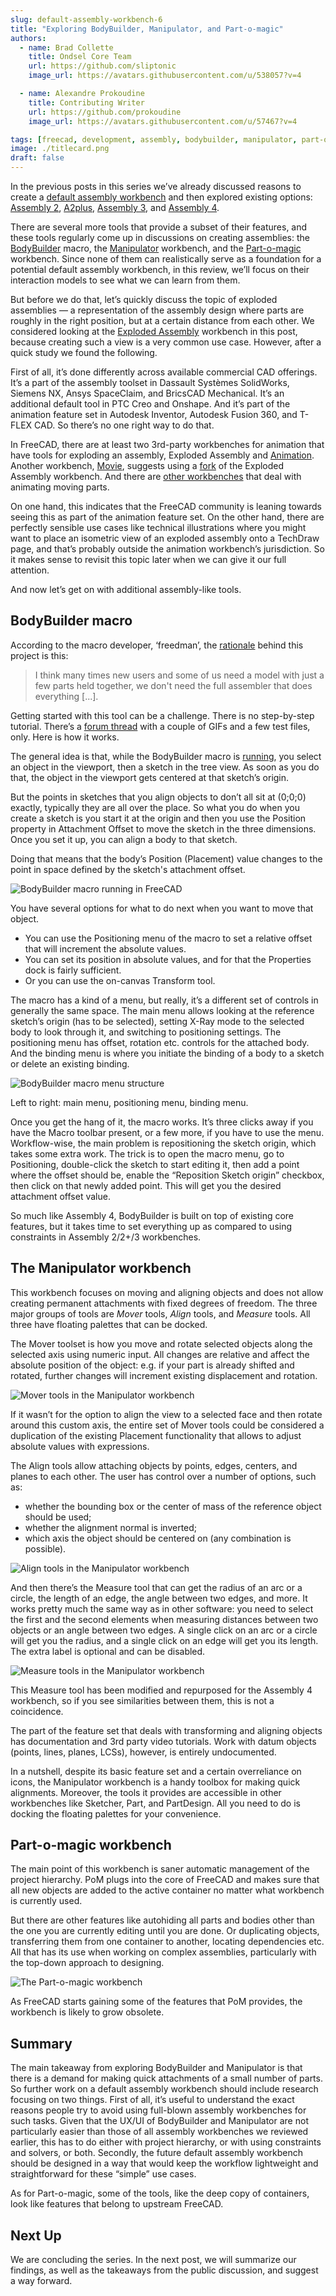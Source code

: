 ```yaml
---
slug: default-assembly-workbench-6
title: "Exploring BodyBuilder, Manipulator, and Part-o-magic"
authors:
  - name: Brad Collette
    title: Ondsel Core Team
    url: https://github.com/sliptonic
    image_url: https://avatars.githubusercontent.com/u/538057?v=4

  - name: Alexandre Prokoudine
    title: Contributing Writer
    url: https://github.com/prokoudine
    image_url: https://avatars.githubusercontent.com/u/57467?v=4

tags: [freecad, development, assembly, bodybuilder, manipulator, part-o-magic]
image: ./titlecard.png
draft: false
---
```



In the previous posts in this series we’ve already discussed reasons to create a [default assembly workbench](https://ondsel.com/blog/default-assembly-workbench-1) and then explored existing options: [Assembly 2](https://ondsel.com/blog/default-assembly-workbench-2), [A2plus](https://ondsel.com/blog/default-assembly-workbench-3), [Assembly 3](https://ondsel.com/blog/default-assembly-workbench-4), and [Assembly 4](https://ondsel.com/blog/default-assembly-workbench-5).

There are several more tools that provide a subset of their features, and these tools regularly come up in discussions on creating assemblies: the [BodyBuilder](https://github.com/Freedman-CB1/BodyBuilder) macro, the [Manipulator](https://github.com/easyw/Manipulator) workbench, and the [Part-o-magic](https://github.com/DeepSOIC/Part-o-magic) workbench. Since none of them can realistically serve as a foundation for a potential default assembly workbench, in this review, we’ll focus on their interaction models to see what we can learn from them.

But before we do that, let’s quickly discuss the topic of exploded assemblies — a representation of the assembly design where parts are roughly in the right position, but at a certain distance from each other. We considered looking at the [Exploded Assembly](https://github.com/JMG1/ExplodedAssembly) workbench in this post, because creating such a view is a very common use case. However, after a quick study we found the following.

First of all, it’s done differently across available commercial CAD offerings. It’s a part of the assembly toolset in Dassault Systèmes SolidWorks, Siemens NX, Ansys SpaceClaim, and BricsCAD Mechanical. It’s an additional default tool in PTC Creo and Onshape. And it’s part of the animation feature set in Autodesk Inventor, Autodesk Fusion 360, and T-FLEX CAD. So there’s no one right way to do that.

In FreeCAD, there are at least two 3rd-party workbenches for animation that have tools for exploding an assembly, Exploded Assembly and [Animation](https://github.com/microelly2/Animation). Another workbench, [Movie](https://github.com/Francisco-Rosa/FreeCAD-Movie), suggests using a [fork](https://github.com/Francisco-Rosa/ExplodedAssembly) of the Exploded Assembly workbench. And there are [other workbenches](https://jirivalasek.github.io/Animate/) that deal with animating moving parts.

On one hand, this indicates that the FreeCAD community is leaning towards seeing this as part of the animation feature set. On the other hand, there are perfectly sensible use cases like technical illustrations where you might want to place an isometric view of an exploded assembly onto a TechDraw page, and that’s probably outside the animation workbench’s jurisdiction. So it makes sense to revisit this topic later when we can give it our full attention.

And now let’s get on with additional assembly-like tools.

## BodyBuilder macro

According to the macro developer, ‘freedman’, the [rationale](https://forum.freecad.org/viewtopic.php?style=5&p=636992#) behind this project is this:

> I think many times new users and some of us need a model with just a few parts held together, we don't need the full assembler that does everything [...].

Getting started with this tool can be a challenge.  There is no step-by-step tutorial. There’s a [forum thread](https://forum.freecad.org/viewtopic.php?t=72997) with a couple of GIFs and a few test files, only. Here is how it works.

The general idea is that, while the BodyBuilder macro is [running](https://wiki.freecad.org/Macros), you select an object in the viewport, then a sketch in the tree view. As soon as you do that, the object in the viewport gets centered at that sketch’s origin.

But the points in sketches that you align objects to don’t all sit at (0;0;0) exactly, typically they are all over the place. So what you do when you create a sketch is you start it at the origin and then you use the Position property in Attachment Offset to move the sketch in the three dimensions. Once you set it up, you can align a body to that sketch.

Doing that means that the body’s Position (Placement) value changes to the point in space defined by the sketch's attachment offset.

![BodyBuilder macro running in FreeCAD](freecad-bodybuilder-viewport.webp)

You have several options for what to do next when you want to move that object.

* You can use the Positioning menu of the macro to set a relative offset that will increment the absolute values.
* You can set its position in absolute values, and for that the Properties dock is fairly sufficient.
* Or you can use the on-canvas Transform tool.

The macro has a kind of a menu, but really, it’s a different set of controls in generally the same space. The main menu allows looking at the reference sketch’s origin (has to be selected), setting X-Ray mode to the selected body to look through it, and switching to positioning settings. The positioning menu has offset, rotation etc. controls for the attached body. And the binding menu is where you initiate the binding of a body to a sketch or delete an existing binding.

![BodyBuilder macro menu structure](freecad-bodybuilder-menu.webp)

Left to right: main menu, positioning menu, binding menu.

Once you get the hang of it, the macro works. It’s three clicks away if you have the Macro toolbar present, or a few more, if you have to use the menu. Workflow-wise, the main problem is repositioning the sketch origin, which takes some extra work. The trick is to open the macro menu, go to Positioning, double-click the sketch to start editing it, then add a point where the offset should be, enable the “Reposition Sketch origin” checkbox, then click on that newly added point. This will get you the desired attachment offset value.

So much like Assembly 4, BodyBuilder is built on top of existing core features, but it takes time to set everything up as compared to using constraints in Assembly 2/2+/3 workbenches.

## The Manipulator workbench

This workbench focuses on moving and aligning objects and does not allow creating permanent attachments with fixed degrees of freedom. The three major groups of tools are _Mover_ tools, _Align_ tools, and _Measure_ tools. All three have floating palettes that can be docked.

The Mover toolset is how you move and rotate selected objects along the selected axis using numeric input. All changes are relative and affect the absolute position of the object: e.g. if your part is already shifted and rotated, further changes will increment existing displacement and rotation.

![Mover tools in the Manipulator workbench](freecad-manipulator-mover-tools.webp)

If it wasn’t for the option to align the view to a selected face and then rotate around this custom axis, the entire set of Mover tools could be considered a duplication of the existing Placement functionality that allows to adjust absolute values with expressions.

The Align tools allow attaching objects by points, edges, centers, and planes to each other. The user has control over a number of options, such as:

* whether the bounding box or the center of mass of the reference object should be used;
* whether the alignment normal is inverted;
* which axis the object should be centered on (any combination is possible).

![Align tools in the Manipulator workbench](freecad-manipulator-align-tools.webp)

And then there’s the Measure tool that can get the radius of an arc or a circle, the length of an edge, the angle between two edges, and more. It works pretty much the same way as in other software: you need to select the first and the second elements when measuring distances between two objects or an angle between two edges. A single click on an arc or a circle will get you the radius, and a single click on an edge will get you its length. The extra label is optional and can be disabled.

![Measure tools in the Manipulator workbench](freecad-manipulator-measure-tools.webp)

This Measure tool has been modified and repurposed for the Assembly 4 workbench, so if you see similarities between them, this is not a coincidence.

The part of the feature set that deals with transforming and aligning objects has documentation and 3rd party video tutorials. Work with datum objects (points, lines, planes, LCSs), however, is entirely undocumented.

In a nutshell, despite its basic feature set and a certain overreliance on icons, the Manipulator workbench is a handy toolbox for making quick alignments. Moreover, the tools it provides are accessible in other workbenches like Sketcher, Part, and PartDesign. All you need to do is docking the floating palettes for your convenience.

## Part-o-magic workbench

The main point of this workbench is saner automatic management of the project hierarchy. PoM plugs into the core of FreeCAD and makes sure that all new objects are added to the active container no matter what workbench is currently used.

But there are other features like autohiding all parts and bodies other than the one you are currently editing until you are done. Or duplicating objects, transferring them from one container to another, locating dependencies etc. All that has its use when working on complex assemblies, particularly with the top-down approach to designing.

![The Part-o-magic workbench](freecad-part-o-magic-workbench.webp)

As FreeCAD starts gaining some of the features that PoM provides, the workbench is likely to grow obsolete.

## Summary

The main takeaway from exploring BodyBuilder and Manipulator is that there is a demand for making quick attachments of a small number of parts. So further work on a default assembly workbench should include research focusing on two things. First of all, it’s useful to understand the exact reasons people try to avoid using full-blown assembly workbenches for such tasks. Given that the UX/UI of BodyBuilder and Manipulator are not particularly easier than those of all assembly workbenches we reviewed earlier, this has to do either with project hierarchy, or with using constraints and solvers, or both. Secondly, the future default assembly workbench should be designed in a way that would keep the workflow lightweight and straightforward for these “simple” use cases.

As for Part-o-magic, some of the tools, like the deep copy of containers, look like features that belong to upstream FreeCAD.

## Next Up

We are concluding the series. In the next post, we will summarize our findings, as well as the takeaways from the public discussion, and suggest a way forward.	

